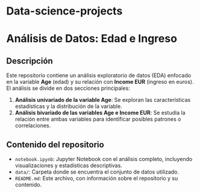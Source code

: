 # Data-science-projects

# Análisis de Datos: Edad e Ingreso

## Descripción
Este repositorio contiene un análisis exploratorio de datos (EDA) enfocado en la variable **Age** (edad) y su relación con **Income EUR** (ingreso en euros). El análisis se divide en dos secciones principales:

1. **Análisis univariado de la variable Age**: Se exploran las características estadísticas y la distribución de la variable.
2. **Análisis bivariado de las variables Age e Income EUR**: Se estudia la relación entre ambas variables para identificar posibles patrones o correlaciones.

## Contenido del repositorio
- `notebook.ipynb`: Jupyter Notebook con el análisis completo, incluyendo visualizaciones y estadísticas descriptivas.
- `data/`: Carpeta donde se encuentra el conjunto de datos utilizado.
- `README.md`: Este archivo, con información sobre el repositorio y su contenido.
